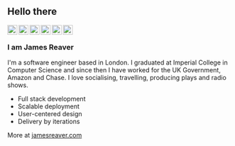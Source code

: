 ## Hello there

<a href="https://twitter.com/jameshreaver">
  <img align="left" alt="Twitter" width="22px" src="https://cdn.jsdelivr.net/npm/simple-icons@v3/icons/twitter.svg" />
</a>
<a href="https://www.linkedin.com/in/jameshreaver/">
  <img align="left" alt="LinkedIn" width="22px" src="https://cdn.jsdelivr.net/npm/simple-icons@v3/icons/linkedin.svg" />
</a>
<a href="https://github.com/jameshreaver">
  <img align="left" alt="Github" width="22px" src="https://cdn.jsdelivr.net/npm/simple-icons@v3/icons/github.svg" />
</a>
<a href="https://medium.com/@jameshreaver">
  <img align="left" alt="Medium" width="22px" src="https://cdn.jsdelivr.net/npm/simple-icons@v3/icons/medium.svg" />
</a>
<a href="https://www.mixcloud.com/jameshreaver">
  <img align="left" alt="Mixcloud" width="22px" src="https://cdn.jsdelivr.net/npm/simple-icons@v3/icons/mixcloud.svg" />
</a>
<a href="https://www.soundcloud.com/jameshreaver">
  <img align="left" alt="Soundcloud" width="22px" src="https://cdn.jsdelivr.net/npm/simple-icons@v3/icons/soundcloud.svg" />
</a>
<br />

### I am James Reaver
I'm a software engineer based in London. I graduated at Imperial College in Computer Science and since then I have worked for the UK Government, Amazon and Chase. I love socialising, travelling, producing plays and radio shows.
- Full stack development
- Scalable deployment
- User-centered design
- Delivery by iterations

More at [jamesreaver.com](https://www.jamesreaver.com)
